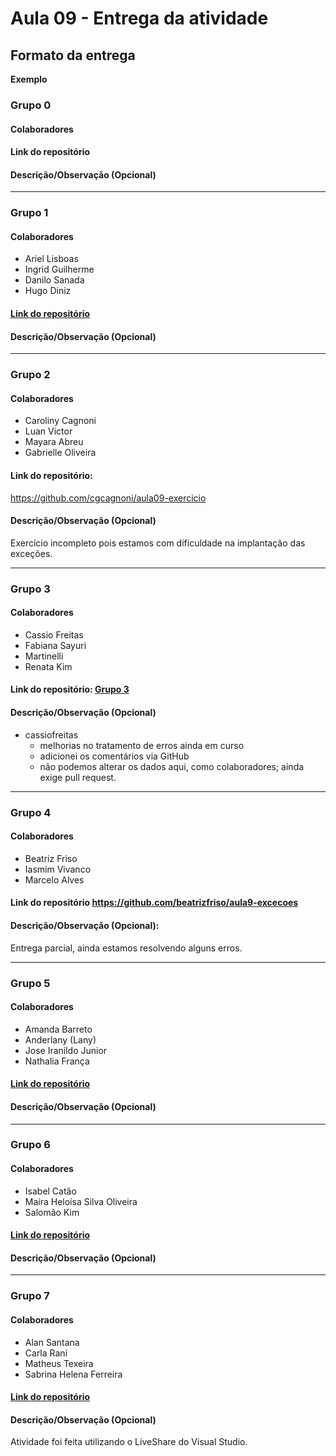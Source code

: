# Aula 09 - Entrega da atividade

## Formato da entrega

**Exemplo**

### Grupo 0

#### Colaboradores

#### Link do repositório

#### Descrição/Observação (Opcional)

----

### Grupo 1

#### Colaboradores

- Ariel Lisboas
- Ingrid Guilherme
- Danilo Sanada
- Hugo Diniz

#### [Link do repositório](https://github.com/Caroline-githubb/Aula09)

#### Descrição/Observação (Opcional)

----

### Grupo 2

#### Colaboradores

- Caroliny Cagnoni
- Luan Victor
- Mayara Abreu
- Gabrielle Oliveira

#### Link do repositório: 
https://github.com/cgcagnoni/aula09-exercicio

#### Descrição/Observação (Opcional)
Exercício incompleto pois estamos com dificuldade na implantação das exceções.

----

### Grupo 3

#### Colaboradores

- Cassio Freitas
- Fabiana Sayuri
- Martinelli
- Renata Kim

#### Link do repositório: [ Grupo 3 ](https://github.com/cassiofreitas/aula09_tratamento_de_excecoes)

#### Descrição/Observação (Opcional)
 - cassiofreitas
   - melhorias no tratamento de erros ainda em curso
   - adicionei os comentários via GitHub
   - não podemos alterar os dados aqui, como colaboradores; ainda exige pull request.

----

### Grupo 4

#### Colaboradores

- Beatriz Friso
- Iasmim Vivanco
- Marcelo Alves

#### Link do repositório https://github.com/beatrizfriso/aula9-excecoes

#### Descrição/Observação (Opcional): 

Entrega parcial, ainda estamos resolvendo alguns erros. 

----

### Grupo 5

#### Colaboradores

- Amanda Barreto
- Anderlany (Lany) 
- Jose Iranildo Junior
- Nathalia França

#### [Link do repositório](https://github.com/lanyarag/calculadora.git)

#### Descrição/Observação (Opcional)

----

### Grupo 6

#### Colaboradores

- Isabel Catão
- Maíra Heloísa Silva Oliveira
- Salomão Kim

#### [Link do repositório](https://github.com/isabelalvescatao/aula09-Tratamento_de_erro)

#### Descrição/Observação (Opcional)

----

### Grupo 7

#### Colaboradores

- Alan Santana
- Carla Rani
- Matheus Texeira
- Sabrina Helena Ferreira

#### [Link do repositório](https://github.com/sabrinahelena/aula-09_tratamento-de-erro)

#### Descrição/Observação (Opcional)

Atividade foi feita utilizando o LiveShare do Visual Studio.

